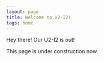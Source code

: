 ```yaml
---
layout: page
title: Welcome to U2-I2!
tags: home
---
```


<p class="message">
  Hey there! Our U2-I2 is out! 
</p>

This page is under construction now.
